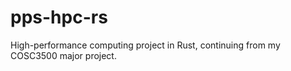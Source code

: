 # pps-hpc-rs
High-performance computing project in Rust, continuing from my COSC3500 major project.

